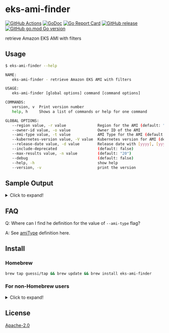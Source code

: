 # eks-ami-finder

[![GitHub Actions](https://github.com/guessi/eks-ami-finder/actions/workflows/go.yml/badge.svg?branch=master)](https://github.com/guessi/eks-ami-finder/actions/workflows/go.yml)
[![GoDoc](https://godoc.org/github.com/guessi/eks-ami-finder?status.svg)](https://godoc.org/github.com/guessi/eks-ami-finder)
[![Go Report Card](https://goreportcard.com/badge/github.com/guessi/eks-ami-finder)](https://goreportcard.com/report/github.com/guessi/eks-ami-finder)
[![GitHub release](https://img.shields.io/github/release/guessi/eks-ami-finder.svg)](https://github.com/guessi/eks-ami-finder/releases/latest)
[![GitHub go.mod Go version](https://img.shields.io/github/go-mod/go-version/guessi/eks-ami-finder)](https://github.com/guessi/eks-ami-finder/blob/master/go.mod)

retrieve Amazon EKS AMI with filters

## Usage

```bash
$ eks-ami-finder --help

NAME:
   eks-ami-finder - retrieve Amazon EKS AMI with filters

USAGE:
   eks-ami-finder [global options] command [command options]

COMMANDS:
   version, v  Print version number
   help, h     Shows a list of commands or help for one command

GLOBAL OPTIONS:
   --region value, -r value              Region for the AMI (default: "us-east-1")
   --owner-id value, -o value            Owner ID of the AMI
   --ami-type value, -t value            AMI Type for the AMI (default: "AL2_x86_64")
   --kubernetes-version value, -V value  Kubernetes version for AMI (default: "1.31")
   --release-date value, -d value        Release date with [yyyy], [yyyymm] or [yyyymmdd] format
   --include-deprecated                  (default: false)
   --max-results value, -n value         (default: "20")
   --debug                               (default: false)
   --help, -h                            show help
   --version, -v                         print the version
```

## Sample Output

<details><!-- markdownlint-disable-line -->
<summary>Click to expand!</summary><!-- markdownlint-disable-line -->

```bash
$ eks-ami-finder --region us-east-1 --kubernetes-version 1.31 --release-date 2024 # for all 1.31 AMIs released in 2024

+-----------+-----------------------+--------------------------------+----------------------------------------------------------------------------------------+--------------------------+--------------+
| Region    | AMI ID                | Name                           | Description                                                                            | DeprecationTime          | Architecture |
+-----------+-----------------------+--------------------------------+----------------------------------------------------------------------------------------+--------------------------+--------------+
| us-east-1 | ami-03a66e914971f8646 | amazon-eks-node-1.31-v20240924 | EKS Kubernetes Worker AMI with AmazonLinux2 image, (k8s: 1.31.0, containerd: 1.7.11-*) | 2026-09-25T02:01:32.000Z | x86_64       |
| us-east-1 | ami-00ec84c1189958713 | amazon-eks-node-1.31-v20240917 | EKS Kubernetes Worker AMI with AmazonLinux2 image, (k8s: 1.31.0, containerd: 1.7.11-*) | 2026-09-18T06:26:49.000Z | x86_64       |
+-----------+-----------------------+--------------------------------+----------------------------------------------------------------------------------------+--------------------------+--------------+
```

```bash
$ eks-ami-finder --region us-east-1 --kubernetes-version 1.31 --release-date 202409 # for all 1.31 AMIs released with specific month

+-----------+-----------------------+--------------------------------+----------------------------------------------------------------------------------------+--------------------------+--------------+
| Region    | AMI ID                | Name                           | Description                                                                            | DeprecationTime          | Architecture |
+-----------+-----------------------+--------------------------------+----------------------------------------------------------------------------------------+--------------------------+--------------+
| us-east-1 | ami-03a66e914971f8646 | amazon-eks-node-1.31-v20240924 | EKS Kubernetes Worker AMI with AmazonLinux2 image, (k8s: 1.31.0, containerd: 1.7.11-*) | 2026-09-25T02:01:32.000Z | x86_64       |
| us-east-1 | ami-00ec84c1189958713 | amazon-eks-node-1.31-v20240917 | EKS Kubernetes Worker AMI with AmazonLinux2 image, (k8s: 1.31.0, containerd: 1.7.11-*) | 2026-09-18T06:26:49.000Z | x86_64       |
+-----------+-----------------------+--------------------------------+----------------------------------------------------------------------------------------+--------------------------+--------------+
```

```bash
$ eks-ami-finder --region us-east-1 --kubernetes-version 1.31 --release-date 20240924 # for all 1.31 AMIs released with specific date

+-----------+-----------------------+--------------------------------+----------------------------------------------------------------------------------------+--------------------------+--------------+
| Region    | AMI ID                | Name                           | Description                                                                            | DeprecationTime          | Architecture |
+-----------+-----------------------+--------------------------------+----------------------------------------------------------------------------------------+--------------------------+--------------+
| us-east-1 | ami-03a66e914971f8646 | amazon-eks-node-1.31-v20240924 | EKS Kubernetes Worker AMI with AmazonLinux2 image, (k8s: 1.31.0, containerd: 1.7.11-*) | 2026-09-25T02:01:32.000Z | x86_64       |
+-----------+-----------------------+--------------------------------+----------------------------------------------------------------------------------------+--------------------------+--------------+
```

</details>

## FAQ

Q: Where can I find he definition for the value of `--ami-type` flag?

A: See [amiType](https://docs.aws.amazon.com/eks/latest/APIReference/API_Nodegroup.html#AmazonEKS-Type-Nodegroup-amiType) definition here.

## Install

### Homebrew

```bash
brew tap guessi/tap && brew update && brew install eks-ami-finder
```

### For non-Homebrew users

<details><!-- markdownlint-disable-line -->
<summary>Click to expand!</summary><!-- markdownlint-disable-line -->

### For Linux users

```bash
curl -fsSL https://github.com/guessi/eks-ami-finder/releases/latest/download/eks-ami-finder-Linux-$(uname -m).tar.gz -o - | tar zxvf -
mv -vf ./eks-ami-finder /usr/local/bin/eks-ami-finder
```

### For macOS users

```bash
curl -fsSL https://github.com/guessi/eks-ami-finder/releases/latest/download/eks-ami-finder-Darwin-$(uname -m).tar.gz -o - | tar zxvf -
mv -vf ./eks-ami-finder /usr/local/bin/eks-ami-finder
```

### For Windows users

```powershell
$SRC = 'https://github.com/guessi/eks-ami-finder/releases/latest/download/eks-ami-finder-Windows-x86_64.tar.gz'
$DST = 'C:\Temp\eks-ami-finder-Windows-x86_64.tar.gz'
Invoke-RestMethod -Uri $SRC -OutFile $DST
```

</details>

## License

[Apache-2.0](LICENSE)
